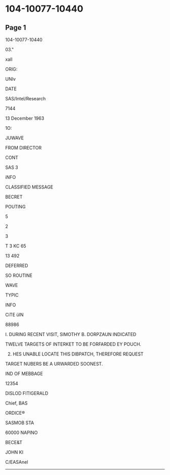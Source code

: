 # 104-10077-10440

## Page 1

104-10077-10440

03."

xall

ORIG:

UNIv

DATE

SAS/Intel/Research

7144

13 December 1963

1O:

JUWAVE

FROM DIRECTOR

CONT

SAS 3

iNFO

CLASSIFIED MESSAGE

BECRET

POUTING

5

2

3

T 3 KC 65

13 492

DEFERRED

SO ROUTINE

WAVE

TYPIC

INFO

CiTE üIN

88986

I. DURING RECENT VISIT, SIMOTHY B. DORPZAUN INDICATED

TWELVE TARGETS OF INTERKET TO BE FORFARDED EY POUCH.

2. HES UNABLE LOCATE THIS DIBPATCH, THEREFORE REQUEST

TARGET NUBERS BE A URWARDED SOONEST.

IND OF MEBBAGE

12354

DISLOD FITIGERALD

Chief, BAS

ORDICE®

SASMOB STA

60000 NAPINO

BECE&T

JOHN KI

C/EASAnel

---

